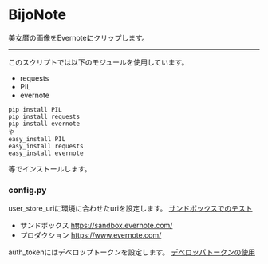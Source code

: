 BijoNote
========

美女暦の画像をEvernoteにクリップします。

--------------------

 このスクリプトでは以下のモジュールを使用しています。
 
 + requests
 + PIL
 + evernote

 ```
 pip install PIL
 pip install requests
 pip install evernote
 や
 easy_install PIL
 easy_install requests
 easy_install evernote
 ```
 等でインストールします。

### config.py
user_store_uriに環境に合わせたuriを設定します。
[サンドボックスでのテスト](http://dev.evernote.com/intl/jp/documentation/cloud/chapters/Testing.php)

+ サンドボックス https://sandbox.evernote.com/
+ プロダクション https://www.evernote.com/


auth_tokenにはデベロップトークンを設定します。
[デベロッパトークンの使用](https://www.evernote.com/api/DeveloperToken.action)

